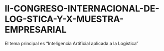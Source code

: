 # II-CONGRESO-INTERNACIONAL-DE-LOG-STICA-Y-X-MUESTRA-EMPRESARIAL
El tema principal es “Inteligencia Artificial aplicada a  la Logística”
